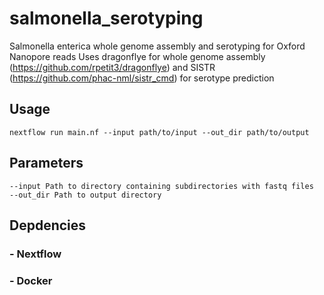 # salmonella_serotyping
Salmonella enterica whole genome assembly and serotyping for Oxford Nanopore reads
Uses dragonflye for whole genome assembly (https://github.com/rpetit3/dragonflye) and  SISTR (https://github.com/phac-nml/sistr_cmd) for serotype prediction

## Usage
```
nextflow run main.nf --input path/to/input --out_dir path/to/output
```
## Parameters
```
--input Path to directory containing subdirectories with fastq files
--out_dir Path to output directory
```

## Depdencies
### - Nextflow
### - Docker
